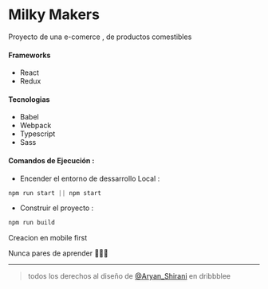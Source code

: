 # Milky Makers
Proyecto de una e-comerce , de productos comestibles

#### Frameworks
 - React 
 - Redux
 
#### Tecnologias
 - Babel
 - Webpack
 - Typescript
 - Sass

#### Comandos de Ejecución :
 - Encender el entorno de dessarrollo Local :
 ```actionscript
npm run start || npm start
```

- Construir el proyecto :
```actionscript
npm run build
```

Creacion en mobile first

Nunca pares de aprender 💚💚💚

------------

> todos los derechos al diseño de [@Aryan_Shirani](https://dribbble.com/shots/10417595-Cookies-Store "@Aryan_Shirani") en dribbblee
